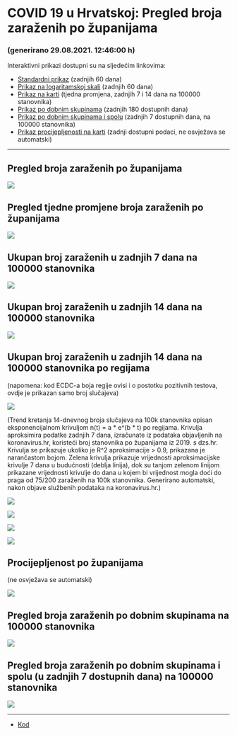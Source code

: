 # COVID 19 u Hrvatskoj: Pregled broja zaraženih po županijama

### (generirano 29.08.2021. 12:46:00 h)

Interaktivni prikazi dostupni su na sljedećim linkovima:

- [Standardni prikaz](html/index.html) (zadnjih 60 dana)
- [Prikaz na logaritamskoj skali](html/index_log.html) (zadnjih 60 dana)
- [Prikaz na karti](html/index_map.html) (tjedna promjena, zadnjih 7 i 14 dana na 100000 stanovnika)
- [Prikaz po dobnim skupinama](html/index_per_age.html) (zadnjih 180 dostupnih dana)
- [Prikaz po dobnim skupinama i spolu](html/index_pyramid.html) (zadnjih 7 dostupnih dana, na 100000 stanovnika)
- [Prikaz procijepljenosti na karti](html/index_vaccination.html) (zadnji dostupni podaci, ne osvježava se automatski)

-----

## Pregled broja zaraženih po županijama

![](img/2021_08_28_line_plots.png)

## Pregled tjedne promjene broja zaraženih po županijama

![](img/2021_08_28_map.png)

## Ukupan broj zaraženih u zadnjih 7 dana na 100000 stanovnika

![](img/2021_08_28_map_7_day_per_100k.png)

## Ukupan broj zaraženih u zadnjih 14 dana na 100000 stanovnika

![](img/2021_08_28_map_14_day_per_100k.png)

## Ukupan broj zaraženih u zadnjih 14 dana na 100000 stanovnika po regijama

(napomena: kod ECDC-a boja regije ovisi i o postotku pozitivnih testova, ovdje je prikazan samo broj slučajeva)

![](img/2021_08_28_map_14_day_per_100k_region.png)

(Trend kretanja 14-dnevnog broja slučajeva na 100k stanovnika opisan eksponencijalnom krivuljom n(t) = a * e^(b * t) po regijama. Krivulja aproksimira podatke zadnjih 7 dana, izračunate iz podataka objavljenih na koronavirus.hr, koristeći broj stanovnika po županijama iz 2019. s dzs.hr. Krivulja se prikazuje ukoliko je R^2 aproksimacije > 0.9, prikazana je narančastom bojom. Zelena krivulja prikazuje vrijednosti aproksimacijske krivulje 7 dana u budućnosti (deblja linija), dok su tanjom zelenom linijom prikazane vrijednosti krivulje do dana u kojem bi vrijednost mogla doći do praga od 75/200 zaraženih na 100k stanovnika. Generirano automatski, nakon objave službenih podataka na koronavirus.hr.)

![](img/2021_08_28_current_Jadranska_Hrvatska.png)

![](img/2021_08_28_current_Panonska_Hrvatska.png)

![](img/2021_08_28_current_Grad_Zagreb.png)

![](img/2021_08_28_current_Sjeverna_Hrvatska.png)

## Procijepljenost po županijama

(ne osvježava se automatski)

![](img/2021_08_28_vaccination.png)

## Pregled broja zaraženih po dobnim skupinama na 100000 stanovnika

![](img/2021_08_28_per_age_group.png)

## Pregled broja zaraženih po dobnim skupinama i spolu (u zadnjih 7 dostupnih dana) na 100000 stanovnika

![](img/2021_08_28_pyramid.png)

-----

- [Kod](https://github.com/ppalasek/covid_plots_croatia)

